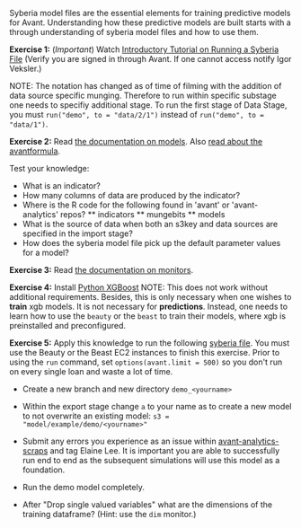 Syberia model files are the essential elements for training predictive models for Avant.  Understanding how these predictive models are built starts with a through understanding of syberia model files and how to use them.

**Exercise 1:** (*Important*) Watch [Introductory Tutorial on Running a Syberia File](https://www.youtube.com/watch?v=mpo8T6TiBvk) (Verify you are signed in through Avant. If one cannot access notify Igor Veksler.)

NOTE: The notation has changed as of time of filming with the addition of data source specific munging.  Therefore to run within specific substage one needs to specifiy additional stage.  To run the first stage of Data Stage, you must `run("demo", to = "data/2/1")` instead of `run("demo", to = "data/1")`.

**Exercise 2:**  Read [the documentation on models](https://github.com/avantcredit/avant-analytics/blob/master/models/README.md). Also [read about the avantformula](https://github.com/avantcredit/avantformula/blob/master/README.md).

Test your knowledge:
* What is an indicator?
* How many columns of data are produced by the indicator?
* Where is the R code for the following found in 'avant' or 'avant-analytics' repos?
** indicators
** mungebits
** models
* What is the source of data when both an s3key and data sources are specified in the import stage?
* How does the syberia model file pick up the default parameter values for a model?


**Exercise 3:** Read [the documentation on monitors](https://github.com/avantcredit/avant-analytics/tree/master/lib/debug/monitors).

**Exercise 4:**  Install [Python XGBoost](https://github.com/dmlc/xgboost/tree/master/python-package)
NOTE: This does not work without additional requirements.  Besides, this is only necessary when one wishes to **train** xgb models.  It is not necessary for **predictions**.   Instead, one needs to learn how to use the `beauty` or the `beast` to train their models, where xgb is preinstalled and preconfigured.

**Exercise 5:**  Apply this knowledge to run the following [syberia file](https://github.com/avantcredit/avant-analytics/blob/master/models/examples/demo/demo.R). You must use the Beauty or the Beast EC2 instances to finish this exercise.  Prior to using the `run` command, set `options(avant.limit = 500)` so you don't run on every single loan and waste a lot of time.

* Create a new branch and new directory `demo_<yourname>` 

* Within the export stage change `a` to your name as to create a new model to not overwrite an existing model: `s3 = "model/example/demo/<yourname>"`  

* Submit any errors you experience as an issue within [avant-analytics-scraps](https://github.com/avantcredit/avant-analytics-scraps) and tag Elaine Lee.  It is important you are able to successfully run end to end as the subsequent simulations will use this model as a foundation. 

* Run the demo model completely.

* After "Drop single valued variables" what are the dimensions of the training dataframe? (Hint: use the `dim` monitor.)
